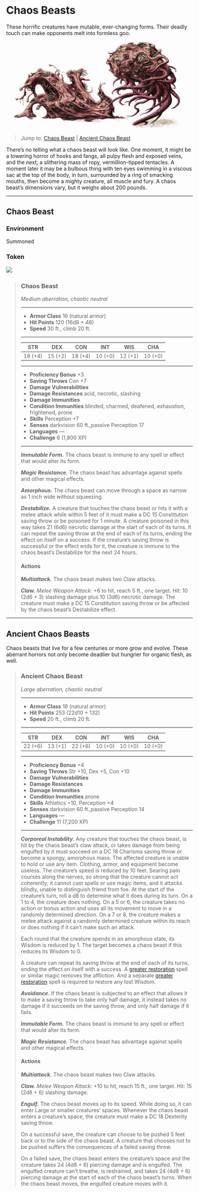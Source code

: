 # Chaos Beasts
These horrific creatures have mutable, ever-changing forms. Their deadly touch can make opponents melt into formless goo.

![](ChaosBeast.webp)

> Jump to: [Chaos Beast](#chaos-beast) | [Ancient Chaos Beast](#ancient-chaos-beast)

There’s no telling what a chaos beast will look like. One moment, it might be a towering horror of hooks and fangs, all pulpy flesh and exposed veins, and the next, a slithering mass of ropy, vermillion-tipped tentacles. A moment later it may be a bulbous thing with ten eyes swimming in a viscous sac at the top of the body, in turn, surrounded by a ring of smacking mouths, then become a mighty creature, all muscle and fury. A chaos beast’s dimensions vary, but it weighs about 200 pounds.

---

## Chaos Beast

### Environment
Summoned

### Token
![](ChaosBeast-Token.png)

>### Chaos Beast
>*Medium aberration, chaotic neutral*
>___
>- **Armor Class** 16 (natural armor)
>- **Hit Points** 120 (16d8 + 48)
>- **Speed** 30 ft., climb 20 ft.
>___
>|**STR**|**DEX**|**CON**|**INT**|**WIS**|**CHA**|
>|:---:|:---:|:---:|:---:|:---:|:---:|
>|18 (+4)|15 (+2)|18 (+4)|10 (+0)|12 (+1)|10 (+0)|
>
>___
>- **Proficiency Bonus** +3
>- **Saving Throws** Con +7
>- **Damage Vulnerabilities** 
>- **Damage Resistances** acid, necrotic, slashing
>- **Damage Immunities** 
>- **Condition Immunities** blinded, charmed, deafened, exhaustion, frightened, prone
>- **Skills** Perception +7
>- **Senses** darkvision 60 ft.,passive Perception 17
>- **Languages** —
>- **Challenge** 6 (1,800 XP)
>___
>***Immutable Form.*** The chaos beast is immune to any spell or effect that would alter its form.
>
>***Magic Resistance.*** The chaos beast has advantage against spells and other magical effects.
>
>***Amorphous.*** The chaos beast can move through a space as narrow as 1 inch wide without squeezing.
>
>***Destabilize.*** A creature that touches the chaos beast or hits it with a melee attack while within 5 feet of it must make a DC 15 Constitution saving throw or be poisoned for 1 minute. A creature poisoned in this way takes 21 (6d6) necrotic damage at the start of each of its turns. It can repeat the saving throw at the end of each of its turns, ending the effect on itself on a success. If the creature’s saving throw is successful or the effect ends for it, the creature is immune to the chaos beast’s Destabilize for the next 24 hours.
>
>#### Actions
>***Multiattack.*** The chaos beast makes two Claw attacks.
>
>***Claw.*** *Melee Weapon Attack:* +6 to hit, reach 5 ft., one target. *Hit:* 10 (2d6 + 3) slashing damage plus 10 (3d6) necrotic damage. The creature must make a DC 15 Constitution saving throw or be affected by the chaos beast’s Destabilize effect.
>

---

## Ancient Chaos Beasts

Chaos beasts that live for a few centuries or more grow and evolve. These aberrant horrors not only become deadlier but hungrier for organic flesh, as well.


>### Ancient Chaos Beast
>*Large aberration, chaotic neutral*
>___
>- **Armor Class** 18 (natural armor)
>- **Hit Points** 253 (22d10 + 132)
>- **Speed** 20 ft., climb 20 ft.
>___
>|**STR**|**DEX**|**CON**|**INT**|**WIS**|**CHA**|
>|:---:|:---:|:---:|:---:|:---:|:---:|
>|22 (+6)|13 (+1)|22 (+6)|10 (+0)|10 (+0)|10 (+0)|
>
>___
>- **Proficiency Bonus** +4
>- **Saving Throws** Str +10, Dex +5, Con +10
>- **Damage Vulnerabilities** 
>- **Damage Resistances** 
>- **Damage Immunities** 
>- **Condition Immunities** prone
>- **Skills** Athletics +10, Perception +4
>- **Senses** darkvision 60 ft.,passive Perception 14
>- **Languages** —
>- **Challenge** 11 (7,200 XP)
>___
>***Corporeal Instability.*** Any creature that touches the chaos beast, is hit by the chaos beast’s claw attack, or takes damage from being engulfed by it must succeed on a DC 18 Charisma saving throw or become a spongy, amorphous mass. The affected creature is unable to hold or use any item. Clothing, armor, and equipment become useless. The creature’s speed is reduced by 10 feet. Searing pain courses along the nerves, so strong that the creature cannot act coherently; it cannot cast spells or use magic items, and it attacks blindly, unable to distinguish friend from foe. At the start of the creature’s turn, roll a d8 to determine what it does during its turn. On a 1 to 4, the creature does nothing. On a 5 or 6, the creature takes no action or bonus action and uses all its movement to move in a randomly determined direction. On a 7 or 8, the creature makes a melee attack against a randomly determined creature within its reach or does nothing if it can’t make such an attack.
>
>Each round that the creature spends in an amorphous state, its Wisdom is reduced by 1. The target becomes a chaos beast if this reduces its Wisdom to 0.
>
>A creature can repeat its saving throw at the end of each of its turns, ending the effect on itself with a success. A [greater restoration](../Magic/Spells/greater-restoration.md) spell or similar magic removes the affliction. And a separate [greater restoration](../Magic/Spells/greater-restoration.md) spell is required to restore any lost Wisdom.
>
>***Avoidance.*** If the chaos beast is subjected to an effect that allows it to make a saving throw to take only half damage, it instead takes no damage if it succeeds on the saving throw, and only half damage if it fails.
>
>***Immutable Form.*** The chaos beast is immune to any spell or effect that would alter its form.
>
>***Magic Resistance.*** The chaos beast has advantage against spells and other magical effects.
>
>#### Actions
>***Multiattack.*** The chaos beast makes two Claw attacks.
>
>***Claw.*** *Melee Weapon Attack:* +10 to hit, reach 15 ft., one target. Hit: 15 (2d8 + 6) slashing damage.
>
>***Engulf.*** The chaos beast moves up to its speed. While doing so, it can enter Large or smaller creatures’ spaces. Whenever the chaos beast enters a creature’s space, the creature must make a DC 18 Dexterity saving throw.
>
>On a successful save, the creature can choose to be pushed 5 feet back or to the side of the chaos beast. A creature that chooses not to be pushed suffers the consequences of a failed saving throw.
>
>On a failed save, the chaos beast enters the creature’s space and the creature takes 24 (4d8 + 6) piercing damage and is engulfed. The engulfed creature can’t breathe, is restrained, and takes 24 (4d8 + 6) piercing damage at the start of each of the chaos beast’s turns. When the chaos beast moves, the engulfed creature moves with it.

